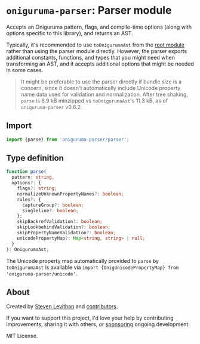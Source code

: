 # `oniguruma-parser`: Parser module

Accepts an Oniguruma pattern, flags, and compile-time options (along with options specific to this library), and returns an AST.

Typically, it's recommended to use `toOnigurumaAst` from the [root module](https://github.com/slevithan/oniguruma-parser) rather than using the parser module directly. However, the parser exports additional constants, functions, and types that you might need when transforming an AST, and it accepts additional options that might be needed in some cases.

> It might be preferable to use the parser directly if bundle size is a concern, since it doesn't automatically include Unicode property name data used for validation and normalization. After tree shaking, `parse` is 6.9 kB minzipped vs `toOnigurumaAst`'s 11.3 kB, as of `oniguruma-parser` v0.6.2.

## Import

```js
import {parse} from 'oniguruma-parser/parser';
```

## Type definition

```ts
function parse(
  pattern: string,
  options?: {
    flags?: string;
    normalizeUnknownPropertyNames?: boolean;
    rules?: {
      captureGroup?: boolean;
      singleline?: boolean;
    };
    skipBackrefValidation?: boolean;
    skipLookbehindValidation?: boolean;
    skipPropertyNameValidation?: boolean;
    unicodePropertyMap?: Map<string, string> | null;
  }
): OnigurumaAst;
```

The Unicode property map automatically provided to `parse` by `toOnigurumaAst` is available via `import {OnigUnicodePropertyMap} from 'oniguruma-parser/unicode'`.

## About

Created by [Steven Levithan](https://github.com/slevithan) and [contributors](https://github.com/slevithan/oniguruma-parser/graphs/contributors).

If you want to support this project, I'd love your help by contributing improvements, sharing it with others, or [sponsoring](https://github.com/sponsors/slevithan) ongoing development.

MIT License.
